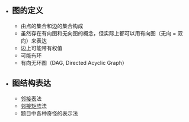 - ## 图的定义
	- 由点的集合和边的集合构成
	- 虽然存在有向图和无向图的概念，但实际上都可以用有向图（无向 = 双向）来表达
	- 边上可能带有权值
	- 可能有环
	- 有向无环图（DAG, Directed Acyclic Graph）
- ## 图结构表达
	- [邻接表](https://zh.wikipedia.org/wiki/%E9%82%BB%E6%8E%A5%E8%A1%A8)法
	- [邻接矩阵](https://zh.wikipedia.org/wiki/%E9%82%BB%E6%8E%A5%E7%9F%A9%E9%98%B5)法
	- 题目中各种奇怪的表示法